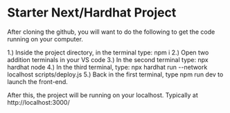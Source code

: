 # Starter Next/Hardhat Project

After cloning the github, you will want to do the following to get the code running on your computer.

1.) Inside the project directory, in the terminal type: npm i
2.) Open two addition terminals in your VS code
3.) In the second terminal type: npx hardhat node
4.) In the third terminal, type: npx hardhat run --network localhost scripts/deploy.js
5.) Back in the first terminal, type npm run dev to launch the front-end.

After this, the project will be running on your localhost. 
Typically at http://localhost:3000/
